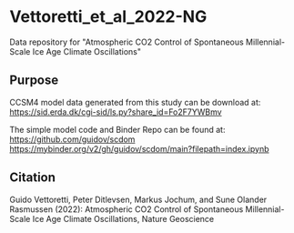 # Vettoretti_et_al_2022-NG

Data repository for "Atmospheric CO2 Control of Spontaneous Millennial-Scale Ice Age Climate Oscillations"

## Purpose 

CCSM4 model data generated from this study can be download at:
https://sid.erda.dk/cgi-sid/ls.py?share_id=Fo2F7YWBmv

The simple model code and Binder Repo can be found at:
https://github.com/guidov/scdom
https://mybinder.org/v2/gh/guidov/scdom/main?filepath=index.ipynb

## Citation

Guido Vettoretti, Peter Ditlevsen, Markus Jochum, and Sune Olander Rasmussen (2022): Atmospheric CO2 Control of Spontaneous Millennial-Scale Ice Age Climate Oscillations, Nature Geoscience

